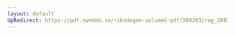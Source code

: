 ```yaml
---
layout: default
UpRedirect: https://pdf.swedeb.se/riksdagen-volumeG-pdf/200203/reg_200203/reg_200203_0006.pdf
---
```

